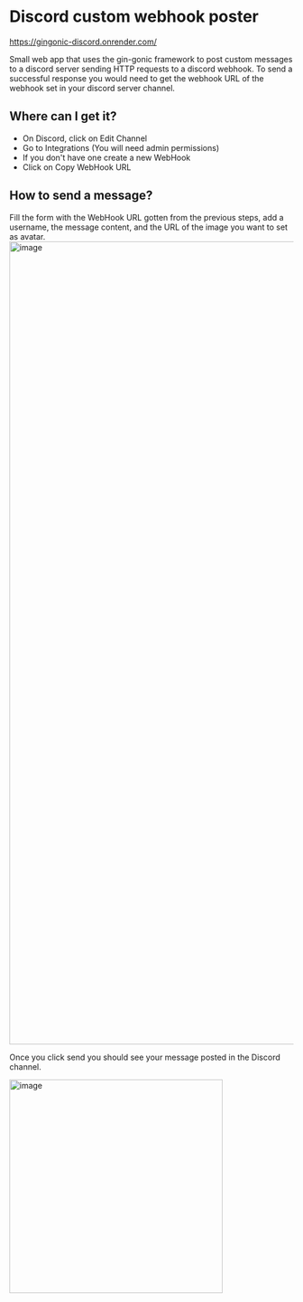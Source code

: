 # Discord custom webhook poster
https://gingonic-discord.onrender.com/

Small web app that uses the gin-gonic framework to post custom messages to a discord server sending HTTP requests to a discord webhook. To send a successful response you would need to get the webhook URL of the webhook set in your discord server channel.

## Where can I get it?

- On Discord, click on Edit Channel
- Go to Integrations (You will need admin permissions)
- If you don't have one create a new WebHook
- Click on Copy WebHook URL

## How to send a message?

Fill the form with the WebHook URL gotten from the previous steps, add a username, the message content, and the URL of the image you want to set as avatar.
<img width="1421" alt="image" src="https://user-images.githubusercontent.com/74359151/214289086-46aad826-a6d7-4c6f-ab84-3b0a1985dc56.png">

Once you click send you should see your message posted in the Discord channel.

<img width="378" alt="image" src="https://user-images.githubusercontent.com/74359151/214289487-8b2a1fbd-5593-47ce-99d7-8a7386dd2a0b.png">





